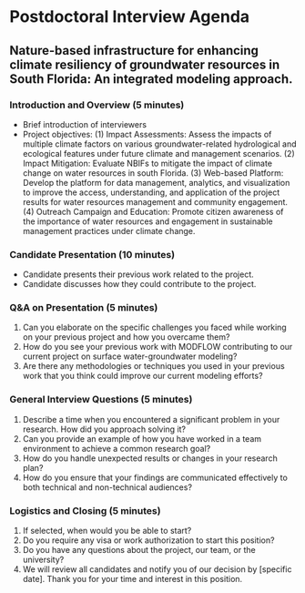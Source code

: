 # Postdoctoral Interview Agenda

## Nature-based infrastructure for enhancing climate resiliency of groundwater resources in South Florida: An integrated modeling approach.

### Introduction and Overview (5 minutes)
- Brief introduction of interviewers
- Project objectives:
(1) Impact Assessments: Assess the impacts of multiple climate factors on various groundwater-related hydrological and ecological features under future climate and management scenarios.
(2) Impact Mitigation: Evaluate NBIFs to mitigate the impact of climate change on water resources in south Florida. 
(3) Web-based Platform: Develop the platform for data management, analytics, and visualization to improve the access, understanding, and application of the project results for water resources management and community engagement. 
(4) Outreach Campaign and Education: Promote citizen awareness of the importance of water resources and engagement in sustainable management practices under climate change. 

### Candidate Presentation (10 minutes)
- Candidate presents their previous work related to the project.
- Candidate discusses how they could contribute to the project.

### Q&A on Presentation (5 minutes)
1. Can you elaborate on the specific challenges you faced while working on your previous project and how you overcame them?
2. How do you see your previous work with MODFLOW contributing to our current project on surface water-groundwater modeling?
3. Are there any methodologies or techniques you used in your previous work that you think could improve our current modeling efforts?

### General Interview Questions (5 minutes)
1. Describe a time when you encountered a significant problem in your research. How did you approach solving it?
2. Can you provide an example of how you have worked in a team environment to achieve a common research goal?
3. How do you handle unexpected results or changes in your research plan?
4. How do you ensure that your findings are communicated effectively to both technical and non-technical audiences?

### Logistics and Closing (5 minutes)
1. If selected, when would you be able to start?
2. Do you require any visa or work authorization to start this position?
3. Do you have any questions about the project, our team, or the university?
4. We will review all candidates and notify you of our decision by [specific date]. Thank you for your time and interest in this position.
